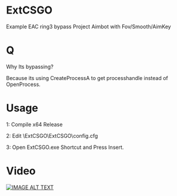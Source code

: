 # ExtCSGO
Example EAC ring3 bypass Project
Aimbot with Fov/Smooth/AimKey

# Q
Why Its bypassing? 

Because its using CreateProcessA to get processhandle instead of OpenProcess.
# Usage

1: Compile x64 Release

2: Edit \ExtCSGO\ExtCSGO\config.cfg

3: Open ExtCSGO.exe Shortcut and Press Insert.

# Video
[![IMAGE ALT TEXT](http://img.youtube.com/vi/omLlkd7BfAc/0.jpg)](http://www.youtube.com/watch?v=omLlkd7BfAc "EAC External Aimbot")


